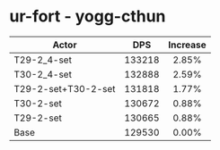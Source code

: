 # ur-fort - yogg-cthun
| Actor | DPS | Increase |
|---|:---:|:---:|
|T29-2_4-set|133218|2.85%|
|T30-2_4-set|132888|2.59%|
|T29-2-set+T30-2-set|131818|1.77%|
|T30-2-set|130672|0.88%|
|T29-2-set|130665|0.88%|
|Base|129530|0.00%|

